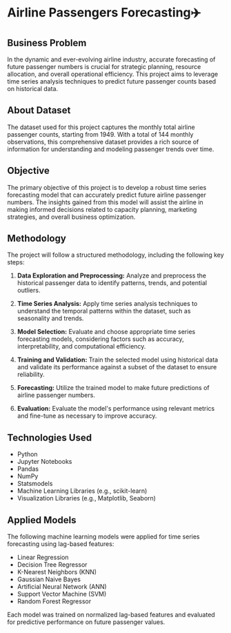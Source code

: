 # Airline Passengers Forecasting✈️

## Business Problem

In the dynamic and ever-evolving airline industry, accurate forecasting of future passenger numbers is crucial for strategic planning, resource allocation, and overall operational efficiency. This project aims to leverage time series analysis techniques to predict future passenger counts based on historical data.

## About Dataset

The dataset used for this project captures the monthly total airline passenger counts, starting from 1949. With a total of 144 monthly observations, this comprehensive dataset provides a rich source of information for understanding and modeling passenger trends over time.

## Objective

The primary objective of this project is to develop a robust time series forecasting model that can accurately predict future airline passenger numbers. The insights gained from this model will assist the airline in making informed decisions related to capacity planning, marketing strategies, and overall business optimization.

## Methodology

The project will follow a structured methodology, including the following key steps:

1. **Data Exploration and Preprocessing:** Analyze and preprocess the historical passenger data to identify patterns, trends, and potential outliers.

2. **Time Series Analysis:** Apply time series analysis techniques to understand the temporal patterns within the dataset, such as seasonality and trends.

3. **Model Selection:** Evaluate and choose appropriate time series forecasting models, considering factors such as accuracy, interpretability, and computational efficiency.

4. **Training and Validation:** Train the selected model using historical data and validate its performance against a subset of the dataset to ensure reliability.

5. **Forecasting:** Utilize the trained model to make future predictions of airline passenger numbers.

6. **Evaluation:** Evaluate the model's performance using relevant metrics and fine-tune as necessary to improve accuracy.

## Technologies Used

- Python
- Jupyter Notebooks
- Pandas
- NumPy
- Statsmodels
- Machine Learning Libraries (e.g., scikit-learn)
- Visualization Libraries (e.g., Matplotlib, Seaborn)


## Applied Models

The following machine learning models were applied for time series forecasting using lag-based features:

- Linear Regression
- Decision Tree Regressor
- K-Nearest Neighbors (KNN)
- Gaussian Naive Bayes
- Artificial Neural Network (ANN)
- Support Vector Machine (SVM)
- Random Forest Regressor

Each model was trained on normalized lag-based features and evaluated for predictive performance on future passenger values.

